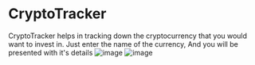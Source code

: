# CryptoTracker
CryptoTracker helps in tracking down the cryptocurrency that you would want to invest in.
Just enter the name of the currency, And you will be presented with it's details
![image](https://user-images.githubusercontent.com/65821642/128019488-23e3ae7e-830e-4773-a92e-24e888a6996c.png)
![image](https://user-images.githubusercontent.com/65821642/128019556-b66b2662-91e2-4e58-a994-cfc611b7c4de.png)

